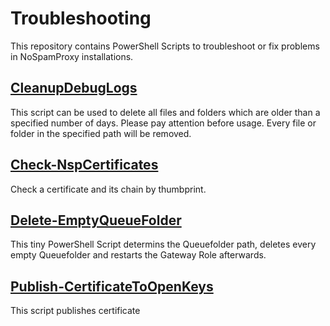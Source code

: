# Troubleshooting

This repository contains PowerShell Scripts to troubleshoot or fix problems in NoSpamProxy installations.

## [CleanupDebugLogs](CleanupDebugLogs/Readme.md)

This script can be used to delete all files and folders which are older than a specified number of days. Please pay attention before usage. Every file or folder in the specified path will be removed.

## [Check-NspCertificates](https://github.com/noSpamProxy/Reports/tree/master/Check-NspCertificates)

Check a certificate and its chain by thumbprint.

## [Delete-EmptyQueueFolder](Delete-EmptyQueueFolder/readme.md)

This tiny PowerShell Script determins the Queuefolder path, deletes every empty Queuefolder and restarts the Gateway Role afterwards.

## [Publish-CertificateToOpenKeys](Publish-CertificateToOpenKeys/readme.md)

This script publishes certificate